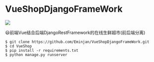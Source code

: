 # VueShopDjangoFrameWork
![](https://img.shields.io/badge/language-Python3.4+-blue.svg)

😃前端Vue结合后端DjangoRestFramework的在线生鲜超市(前后端分离)


```
$ git clone https://github.com/Eminjan/VueShopDjangoFrameWork.git
$ cd VueShop
$ pip install -r requirements.txt 
$ python manage.py runserver
```
